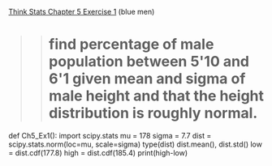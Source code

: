 [Think Stats Chapter 5 Exercise 1](http://greenteapress.com/thinkstats2/html/thinkstats2006.html#toc50) (blue men)

>> # find percentage of male population between 5'10 and 6'1 given mean and sigma of male height and that the height distribution is roughly normal.
def Ch5_Ex1():
    import scipy.stats
    mu = 178
    sigma = 7.7
    dist = scipy.stats.norm(loc=mu, scale=sigma)
    type(dist)
    dist.mean(), dist.std()
    low = dist.cdf(177.8)
    high = dist.cdf(185.4)
    print(high-low)
